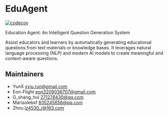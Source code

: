 # EduAgent

[![codecov](https://codecov.io/gh/im-zhong/eduagent/branch/main/graph/badge.svg)](https://codecov.io/gh/im-zhong/eduagent)

Education Agent: An Intelligent Question Generation System

Assist educators and learners by automatically generating educational questions from text materials or knowledge bases. It leverages natural language processing (NLP) and modern AI models to create meaningful and context-aware questions.


## Maintainers

- YunX <xyiu.run@gmail.com>
- Eon-Flight <eon3209036707@gmail.com>
- G_shang_hui <271278430@qq.com>
- Marisolebxf <835245656@qq.com>
- Zhou <lz4530_j@163.com>
